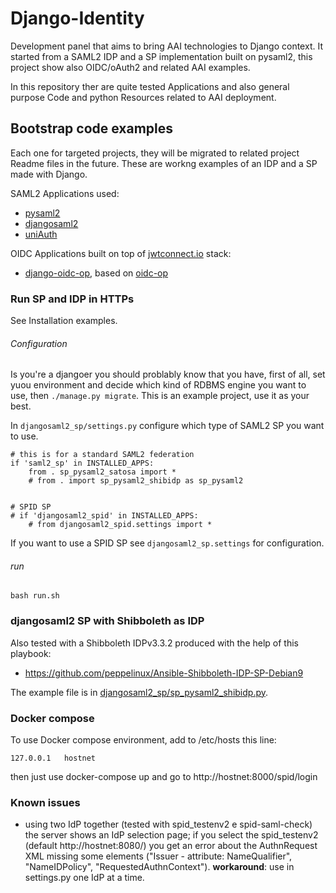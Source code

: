 # Django-Identity
Development panel that aims to bring AAI technologies to Django context.
It started from a SAML2 IDP and a SP implementation built on pysaml2, this project show also OIDC/oAuth2 and related AAI examples.

In this repository ther are quite tested Applications and also general purpose Code and python Resources related to AAI deployment.

## Bootstrap code examples
Each one for targeted projects, they will be migrated to related project Readme files in the future.
These are workng examples of an IDP and a SP made with Django.

SAML2 Applications used:

- [pysaml2](https://github.com/IdentityPython/pysaml2)
- [djangosaml2](https://github.com/knaperek/djangosaml2)
- [uniAuth](https://github.com/UniversitaDellaCalabria/uniAuth)

OIDC Applications built on top of [jwtconnect.io](https://jwtconnect.io/) stack:

- [django-oidc-op](https://github.com/peppelinux/django-oidc-op), based on [oidc-op](https://github.com/rohe/oidc-op)


### Run SP and IDP in HTTPs
See Installation examples.

###### Configuration

Is you're a djangoer you should problably know that you have, first of all, set yuou environment and decide
which kind of RDBMS engine you want to use, then `./manage.py migrate`. This is an example project, use it as your best.

In `djangosaml2_sp/settings.py` configure which type of SAML2 SP you want to use.
````
# this is for a standard SAML2 federation
if 'saml2_sp' in INSTALLED_APPS:
    from . sp_pysaml2_satosa import *
    # from . import sp_pysaml2_shibidp as sp_pysaml2


# SPID SP
# if 'djangosaml2_spid' in INSTALLED_APPS:
    # from djangosaml2_spid.settings import *
````

If you want to use a SPID SP see `djangosaml2_sp.settings` for configuration.

###### run
````
bash run.sh

````

### djangosaml2 SP with Shibboleth as IDP

Also tested with a Shibboleth IDPv3.3.2 produced with the help of this playbook:
 - https://github.com/peppelinux/Ansible-Shibboleth-IDP-SP-Debian9

The example file is in [djangosaml2_sp/sp_pysaml2_shibidp.py](https://github.com/peppelinux/Django-Identity/blob/master/djangosaml2_sp/djangosaml2_sp/djangosaml2_sp/sp_pysaml2_shibidp.py).


### Docker compose

To use Docker compose environment, add to /etc/hosts this line:
````
127.0.0.1	hostnet
````

then just use docker-compose up and go to http://hostnet:8000/spid/login

### Known issues
  - using two IdP together (tested with spid_testenv2 e spid-saml-check) the server shows an IdP selection page;
  if you select the spid_testenv2 (default http://hostnet:8080/) you get an error about the AuthnRequest XML missing some elements
    ("Issuer - attribute: NameQualifier", "NameIDPolicy", "RequestedAuthnContext"). __workaround__: use in settings.py one IdP at a time.
